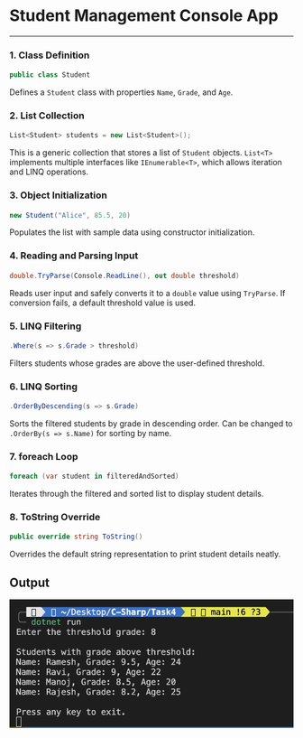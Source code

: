# Student Management Console App 

---

### 1. **Class Definition**
```csharp
public class Student
```
Defines a `Student` class with properties `Name`, `Grade`, and `Age`.

### 2. **List<T> Collection**
```csharp
List<Student> students = new List<Student>();
```
This is a generic collection that stores a list of `Student` objects. `List<T>` implements multiple interfaces like `IEnumerable<T>`, which allows iteration and LINQ operations.

### 3. **Object Initialization**
```csharp
new Student("Alice", 85.5, 20)
```
Populates the list with sample data using constructor initialization.

### 4. **Reading and Parsing Input**
```csharp
double.TryParse(Console.ReadLine(), out double threshold)
```
Reads user input and safely converts it to a `double` value using `TryParse`. If conversion fails, a default threshold value is used.

### 5. **LINQ Filtering**
```csharp
.Where(s => s.Grade > threshold)
```
Filters students whose grades are above the user-defined threshold.

### 6. **LINQ Sorting**
```csharp
.OrderByDescending(s => s.Grade)
```
Sorts the filtered students by grade in descending order. Can be changed to `.OrderBy(s => s.Name)` for sorting by name.

### 7. **foreach Loop**
```csharp
foreach (var student in filteredAndSorted)
```
Iterates through the filtered and sorted list to display student details.

### 8. **ToString Override**
```csharp
public override string ToString()
```
Overrides the default string representation to print student details neatly.

## Output
![Output](assets/output.png)

